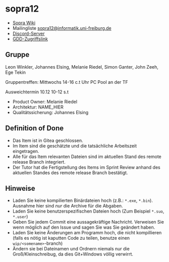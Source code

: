 # sopra12

* [Sopra Wiki](https://sopranium.de) 
* Mailingliste sopra12@informatik.uni-freiburg.de
* [Discord-Server](https://discord.gg/nEFPtHdMVE)
* [GDD-Zugriffslink](https://docs.google.com/document/d/169WQZ-oJcgCQNhfY-pgc81hew1n5P_WqwzQ8R3kSmM4/edit?usp=sharing)

## Gruppe


Leon Winkler, Johannes Elsing, Melanie Riedel, Simon Ganter, John Zeeh, Ege Tekin


Gruppentreffen: Mittwochs 14-16 c.t Uhr PC Pool an der TF

Ausweichtermin 10.12 10-12 s.t

* Product Owner: Melanie Riedel
* Architektur: NAME_HIER
* Qualitätssicherung: Johannes Elsing

## Definition of Done

* Das Item ist in Gitea geschlossen.
* Im Item sind die geschätzte und die tatsächliche Arbeitszeit eingetragen.
* Alle für das Item relevanten Dateien sind im aktuellen Stand des remote release Branch integriert.
* Der Tutor hat die Fertigstellung des Items im Sprint Review anhand des aktuellen Standes des remote release Branch bestätigt.

## Hinweise

* Laden Sie keine kompilierten Binärdateien hoch (z.B.: `*.exe`, `*.bin`). Ausnahme hier sind _nur_ die Archive für die Abgaben.
* Laden Sie keine benutzerspezifischen Dateien hoch (Zum Beispiel `*.suo`, `*.user`)
* Geben Sie jedem Commit eine aussagekräftige Nachricht. Verweisen Sie wenn möglich auf den Issue und sagen Sie was Sie geändert haben.
* Laden Sie keine Änderungen am Programm hoch, die nicht kompillieren (falls es nötig ist kaputten Code zu teilen, benutze einen `wip/<somename>`-branch)
* Ändern sie bei Dateinamen und Ordnern niemals nur die Groß/Kleinschreibug, da dies Git+Windows völlig verwirrt.
